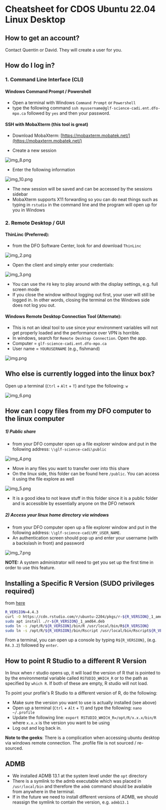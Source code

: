 # Cheatsheet for CDOS Ubuntu 22.04 Linux Desktop 

## How to get an account?

Contact Quentin or David. They will create a user for you.

## How do I log in?

### 1. Command Line Interface (CLI)

####  Windows Command Prompt / Powershell
- Open a terminal with Windows `Command Prompt` or `Powershell`
- type the following command `ssh myusername@glf-science-cadi.ent.dfo-mpo.ca` followed by `yes` and then your password.

#### SSH with MobaXterm (this tool is great)

- Download MobaXterm: [https://mobaxterm.mobatek.net/](https://mobaxterm.mobatek.net/)

- Create a new session

![img_8.png](screenshots/img_8.png)

- Enter the following information

![img_10.png](screenshots/img_10.png)

- The new session will be saved and can be accessed by the sessions sidebar
- MobaXterm supports X11 forwarding so you can do neat things such as typing in `rstudio` in the command line and the program will open up for you in Windows

### 2. Remote Desktop / GUI

#### ThinLinc (Preferred):

- from the DFO Software Center, look for and download `ThinLinc`

![img_2.png](screenshots/img_2.png)

- Open the client and simply enter your credentials:

![img_3.png](screenshots/img_3.png)

- You can use the `F8` key to play around with the display settings, e.g. full screen mode
- If you close the window without logging out first, your user will still be logged in. In other words, closing the terminal on the Windows side does not log you out. 


#### Windows Remote Desktop Connection Tool (Alternate):

- This is not an ideal tool to use since your environment variables will not get properly loaded and the performance over VPN is horrible.
- In windows, search for `Remote Desktop Connection`. Open the app.
- Computer = `glf-science-cadi.ent.dfo-mpo.ca`
- User name = `YOURUSERNAME` (e.g., fishmand)

![img.png](screenshots/img.png)

## Who else is currently logged into the linux box?

Open up a terminal (`Ctrl` + `Alt` + `T`) and type the following: `w`

![img_6.png](screenshots/img_6.png)

## How can I copy files from my DFO computer to the linux computer

##### 1) Public share

- from your DFO computer open up a file explorer window and put in the following address: `\\glf-science-cadi\public`

![img_4.png](screenshots/img_4.png)

- Move in any files you want to transfer over into this share
- On the linux side, this folder can be found here `/public`. You can access it using the file explore as well

![img_5.png](screenshots/img_5.png)

- It is a good idea to not leave stuff in this folder since it is a public folder and is accessible by essentially anyone on the DFO network

##### 2) Access your linux home directory via windows
 
- from your DFO computer open up a file explorer window and put in the following address: `\\glf-science-cadi\MY_USER_NAME`.
- An authentication screen should pop up and enter your username (with a backslash in front) and password

![img_7.png](screenshots/img_7.png)

**NOTE:** A system administrator will need to get you set up the first time in order to use this feature.

## Installing a Specific R Version (SUDO privileges required)
from [here](https://docs.posit.co/resources/install-r/#specify-r-version)

```bash
R_VERSION=4.4.3
curl -O https://cdn.rstudio.com/r/ubuntu-2204/pkgs/r-${R_VERSION}_1_amd64.deb
sudo apt install ./r-${R_VERSION}_1_amd64.deb
sudo ln -s /opt/R/${R_VERSION}/bin/R /usr/local/bin/R${R_VERSION}
sudo ln -s /opt/R/${R_VERSION}/bin/Rscript /usr/local/bin/Rscript${R_VERSION}
```

From a terminal, you can open up a console by typing `R${R_VERSION}`, (e.g. `R4.3.2`) followed by `enter`.

## How to point R Studio to a different R Version

In linux when r studio opens up, it will load the version of R that is pointed to by the environmental variable called 
`RSTUDIO_WHICH_R` or to the path as specified by `which R`.
If both of these are empty, R studio will not load.

To point your profile's R Studio to a different version of R, do the following:

- Make sure the version you want to use is actually installed (see above)
- Open up a terminal (`Ctrl` + `Alt` + `T`) and type the following: `nano ~/.profile`
- Update the following line: `export RSTUDIO_WHICH_R=/opt/R/x.x.x/bin/R` where `x.x.x` is the version you want to be using
- Log out and log back in.


**Note to the geeks**: There is a complication when accessing ubuntu desktop via windows remote connection. The .profile file is not sourced / re-sourced.  

## ADMB

- We installed ADMB 13.1 at the system level under the `opt` directory
- There is a symlink to the admb executable which was placed in `/usr/local/bin` and therefore the `admb` command should be available from anywhere in the terminal. 
- If in the future we need to install different versions of ADMB, we should reassign the symlink to contain the version, e.g. `admb13.1`

